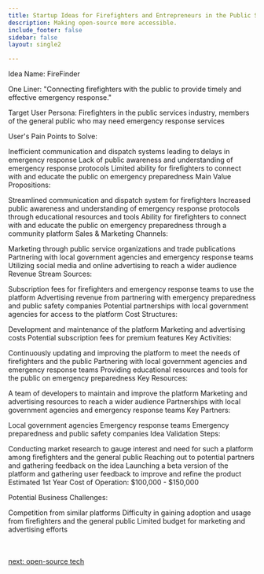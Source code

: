 ```yaml
---
title: Startup Ideas for Firefighters and Entrepreneurs in the Public Services  Industry
description: Making open-source more accessible.
include_footer: false
sidebar: false
layout: single2

---
```


<p>
Idea Name: FireFinder

One Liner: "Connecting firefighters with the public to provide timely and effective emergency response."

Target User Persona: Firefighters in the public services industry, members of the general public who may need emergency response services

User's Pain Points to Solve:

Inefficient communication and dispatch systems leading to delays in emergency response
Lack of public awareness and understanding of emergency response protocols
Limited ability for firefighters to connect with and educate the public on emergency preparedness
Main Value Propositions:

Streamlined communication and dispatch system for firefighters
Increased public awareness and understanding of emergency response protocols through educational resources and tools
Ability for firefighters to connect with and educate the public on emergency preparedness through a community platform
Sales & Marketing Channels:

Marketing through public service organizations and trade publications
Partnering with local government agencies and emergency response teams
Utilizing social media and online advertising to reach a wider audience
Revenue Stream Sources:

Subscription fees for firefighters and emergency response teams to use the platform
Advertising revenue from partnering with emergency preparedness and public safety companies
Potential partnerships with local government agencies for access to the platform
Cost Structures:

Development and maintenance of the platform
Marketing and advertising costs
Potential subscription fees for premium features
Key Activities:

Continuously updating and improving the platform to meet the needs of firefighters and the public
Partnering with local government agencies and emergency response teams
Providing educational resources and tools for the public on emergency preparedness
Key Resources:

A team of developers to maintain and improve the platform
Marketing and advertising resources to reach a wider audience
Partnerships with local government agencies and emergency response teams
Key Partners:

Local government agencies
Emergency response teams
Emergency preparedness and public safety companies
Idea Validation Steps:

Conducting market research to gauge interest and need for such a platform among firefighters and the general public
Reaching out to potential partners and gathering feedback on the idea
Launching a beta version of the platform and gathering user feedback to improve and refine the product
Estimated 1st Year Cost of Operation: $100,000 - $150,000

Potential Business Challenges:

Competition from similar platforms
Difficulty in gaining adoption and usage from firefighters and the general public
Limited budget for marketing and advertising efforts

<br>
<br>
<a href="https://workdojos.com/firefighters/tech">next: open-source tech</a>
</p>